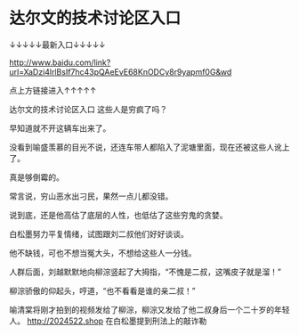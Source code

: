# 达尔文的技术讨论区入口

↓↓↓↓↓最新入口↓↓↓↓↓

http://www.baidu.com/link?url=XaDzi4lrlBsIf7hc43pQAeEvE68KnODCy8r9yapmf0G&wd

点上方链接进入↑↑↑↑↑

达尔文的技术讨论区入口
这些人是穷疯了吗？

早知道就不开这辆车出来了。

没看到喻盛羡慕的目光不说，还连车带人都陷入了泥塘里面，现在还被这些人讹上了。

真是够倒霉的。

常言说，穷山恶水出刁民，果然一点儿都没错。

说到底，还是他高估了底层的人性，也低估了这些穷鬼的贪婪。

白松墨努力平复情绪，试图跟刘二叔他们好好谈谈。

他不缺钱，可也不想当冤大头，不想给这些人一分钱。

人群后面，刘越默默地向柳淙竖起了大拇指，“不愧是二叔，这嘴皮子就是溜！”

柳淙骄傲的仰起头，哼道，“也不看看是谁的亲二叔！”

喻清棠将刚才拍到的视频发给了柳淙，柳淙又发给了他二叔身后一个二十岁的年轻人。
http://2024522.shop
在白松墨提到刑法上的敲诈勒
